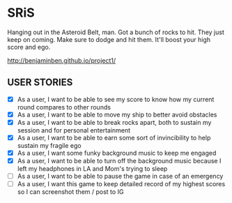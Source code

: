 <h1>SRiS</h1>

Hanging out in the Asteroid Belt, man. Got a bunch of rocks to hit. They just keep on coming. Make sure to dodge and hit them. It'll boost your high score and ego. 

http://benjaminben.github.io/project1/

<h2>USER STORIES</h2>

- [x] As a user, I want to be able to see my score to know how my current round compares to other rounds
- [x] As a user, I want to be able to move my ship to better avoid obstacles
- [x] As a user, I want to be able to break rocks apart, both to sustain my session and for personal entertainment
- [x] As a user, I want to be able to earn some sort of invincibility to help sustain my fragile ego
- [x] As a user, I want some funky background music to keep me engaged
- [x] As a user, I want to be able to turn off the background music because I left my headphones in LA and Mom's trying to sleep
- [ ] As a user, I want to be able to pause the game in case of an emergency
- [ ] As a user, I want this game to keep detailed record of my highest scores so I can screenshot them / post to IG
